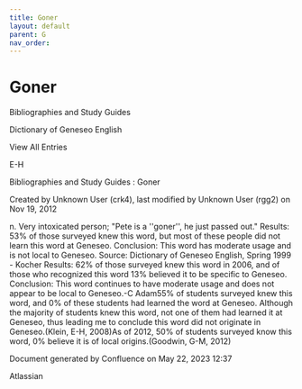 ```yaml
---
title: Goner
layout: default
parent: G
nav_order:
---
```


# Goner

Bibliographies and Study Guides

Dictionary of Geneseo English

View All Entries

E-H

Bibliographies and Study Guides : Goner

Created by  Unknown User (crk4), last modified by  Unknown User (rgg2) on Nov 19, 2012

n. Very intoxicated person; &quot;Pete is a ''goner'', he just passed out.&quot; Results: 53% of those surveyed knew this word, but most of these people did not learn this word at Geneseo. Conclusion: This word has moderate usage and is not local to Geneseo. Source: Dictionary of Geneseo English, Spring 1999 - Kocher Results: 62% of those surveyed knew this word in 2006, and of those who recognized this word 13% believed it to be specific to Geneseo. Conclusion: This word continues to have moderate usage and does not appear to be local to Geneseo.-C Adam55% of students surveyed knew this word, and 0% of these students had learned the word at Geneseo. Although the majority of students knew this word, not one of them had learned it at Geneseo, thus leading me to conclude this word did not originate in Geneseo.(Klein, E-H, 2008)As of 2012, 50% of students surveyed know this word, 0% believe it is of local origins.(Goodwin, G-M, 2012)

Document generated by Confluence on May 22, 2023 12:37

Atlassian
